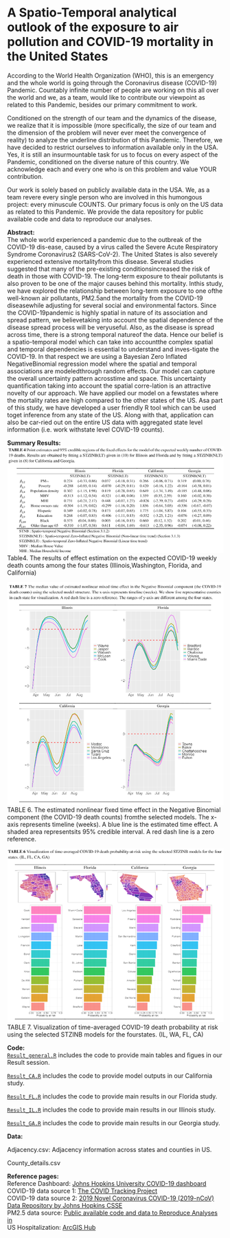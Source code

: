 # A Spatio-Temporal analytical outlook of the exposure to air pollution and COVID-19 mortality in the United States

According to the World Health Organization (WHO), this is an emergency and the whole world is going through the Coronavirus disease (COVID-19) Pandemic. Countably infinite number of people are working on this all over the world and we, as a team, would like to contribute our viewpoint as related to this Pandemic, besides our primary commitment to work.

Conditioned on the strength of our team and the dynamics of the disease, we realize that it is impossible (more specifically, the size of our team and the dimension of the problem will never ever meet the convergence of reality) to analyze the underline distribution of this Pandemic.
Therefore, we have decided to restrict ourselves to information available only in the USA. Yes, it is still an insurmountable task for us to focus on every aspect of the Pandemic, conditioned on the diverse nature of this country. We acknowledge each and every one who is on this problem and value YOUR contribution.

Our work is solely based on publicly available data in the USA. We, as a team revere every single person who are involved in this humongous project: every minuscule COUNTS. Our primary focus is only on the US data as related to this Pandemic. We provide the data repository for public available code and data to reproduce our analyses.

<b>Abstract: </b><br>
The whole world experienced a pandemic due to the outbreak of the COVID-19 dis-ease, caused by a virus called the Severe Acute Respiratory Syndrome Coronavirus2 (SARS-CoV-2). The United States is also severely experienced extensive mortalityfrom this disease. Several studies suggested that many of the pre-existing conditionsincreased the risk of death in those with COVID-19. The long-term exposure to theair pollutants is also proven to be one of the major causes behind this mortality. Inthis study, we have explored the relationship between long-term exposure to one ofthe well-known air pollutants, PM2.5and the mortality from the COVID-19 diseasewhile adjusting for several social and environmental factors. Since the COVID-19pandemic is highly spatial in nature of its association and spread pattern, we believetaking into account the spatial dependence of the disease spread process will be veryuseful. Also, as the disease is spread across time, there is a strong temporal natureof the data. Hence our belief is a spatio-temporal model which can take into accountthe complex spatial and temporal dependencies is essential to understand and inves-tigate the COVID-19. In that respect we are using a Bayesian Zero Inflated NegativeBinomial regression model where the spatial and temporal associations are modeledthrough random effects. Our model can capture the overall uncertainty pattern acrosstime and space. This uncertainty quantification taking into account the spatial corre-lation is an attractive novelty of our approach. We have applied our model on a fewstates where the mortality rates are high compared to the other states of the US. Asa part of this study, we have developed a user friendly R tool which can be used toget inference from any state of the US. Along with that, application can also be car-ried out on the entire US data with aggregated state level information (i.e. work withstate level COVID-19 counts).

<b>Summary Results: </b><br>
![](./Paper_work/Table4.PNG) <br>
Table4. The results of effect estimation on the expected COVID-19 weekly death counts among the four states (Illinois,Washington, Florida, and California)

![](./Paper_work/Table6.PNG) <br>
TABLE 6. The estimated nonlinear fixed time effect in the Negative Binomial component (the COVID-19 death counts) fromthe selected models. The x-axis represents timeline (weeks). A blue line is the estimated time effect. A shaded area representsits 95% credible interval. A red dash line is a zero reference.

![](./Paper_work/Table7.PNG) <br>
TABLE 7. Visualization of time-averaged COVID-19 death probability at risk using the selected STZINB models for the fourstates. (IL, WA, FL, CA)

<b>Code: </b><br>
[`Result_general.R`](https://github.com/junpeea/COVID-PM-STZINB/blob/main/Paper_work/Code/Result_general.R) includes the code to provide main tables and figues in our Result session.

[`Result_CA.R`](https://github.com/junpeea/COVID-PM-STZINB/blob/main/Papaer_work/Code/Reult_CA.R) includes the code to provide model outputs in our California study.

[`Result_FL.R`](https://github.com/junpeea/COVID-PM-STZINB/blob/main/Papaer_work/Code/Reult_FL.R) includes the code to provide main results in our Florida study.

[`Result_IL.R`](https://github.com/junpeea/COVID-PM-STZINB/blob/main/Papaer_work/Code/Reult_IL.R) includes the code to provide main results in our Illinois study.

[`Result_GA.R`](https://github.com/junpeea/COVID-PM-STZINB/blob/main/Papaer_work/Code/Reult_WA.R) includes the code to provide main results in our Georgia study.

<b>Data: </b><br>

Adjacency.csv: Adjacency information across states and counties in US.

County_details.csv

<b>Reference pages: </b><br>
Reference Dashboard: [Johns Hopkins University COVID-19 dashboard](https://gisanddata.maps.arcgis.com/apps/opsdashboard/index.html#/bda7594740fd40299423467b48e9ecf6)<br>
COVID-19 data source 1: [The COVID Tracking Project](https://covidtracking.com/)<br>
COVID-19 data source 2: [2019 Novel Coronavirus COVID-19 (2019-nCoV) Data Repository by Johns Hopkins CSSE ](https://github.com/CSSEGISandData/COVID-19)<br>
PM2.5 data source: [Public available code and data to Reproduce Analyses in <Exposure to air pollution and COVID-19 mortality in the United States>](https://github.com/wxwx1993/PM_COVID) <br>
US Hospitalization: [ArcGIS Hub](https://hub.arcgis.com/search) <br>
